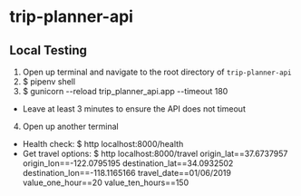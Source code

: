 # trip-planner-api

## Local Testing
1. Open up terminal and navigate to the root directory of `trip-planner-api`
2. $ pipenv shell
3. $ gunicorn --reload trip_planner_api.app --timeout 180
- Leave at least 3 minutes to ensure the API does not timeout
4. Open up another terminal
- Health check: $ http localhost:8000/health
- Get travel options: $ http localhost:8000/travel origin_lat==37.6737957 origin_lon==-122.0795195
destination_lat==34.0932502 destination_lon==-118.1165166 travel_date==01/06/2019 value_one_hour==20
value_ten_hours==150
